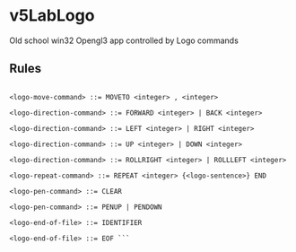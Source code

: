 # v5LabLogo
Old school win32 Opengl3 app controlled by Logo commands

## Rules
```<logo-clear-command> ::= CLEAR  

<logo-move-command> ::= MOVETO <integer> , <integer>  

<logo-direction-command> ::= FORWARD <integer> | BACK <integer>  

<logo-direction-command> ::= LEFT <integer> | RIGHT <integer>  

<logo-direction-command> ::= UP <integer> | DOWN <integer>  

<logo-direction-command> ::= ROLLRIGHT <integer> | ROLLLEFT <integer>  

<logo-repeat-command> ::= REPEAT <integer> {<logo-sentence>} END  

<logo-pen-command> ::= CLEAR  

<logo-pen-command> ::= PENUP | PENDOWN  

<logo-end-of-file> ::= IDENTIFIER  

<logo-end-of-file> ::= EOF ```

